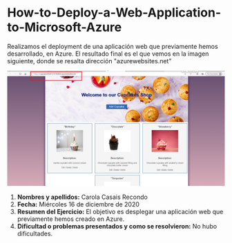 # How-to-Deploy-a-Web-Application-to-Microsoft-Azure

Realizamos el deployment de una aplicación web que previamente hemos desarrollado, en Azure. El resultado final es el que vemos en la imagen siguiente, donde se resalta dirección "azurewebsites.net"

![imagen](img2.png)

1. **Nombres y apellidos:** Carola Casais Recondo
2. **Fecha:** Miércoles 16 de diciembre de 2020
3. **Resumen del Ejercicio:** El objetivo es desplegar una aplicación web que previamente hemos creado en Azure.
4. **Dificultad o problemas presentados y como se resolvieron:** No hubo dificultades.
